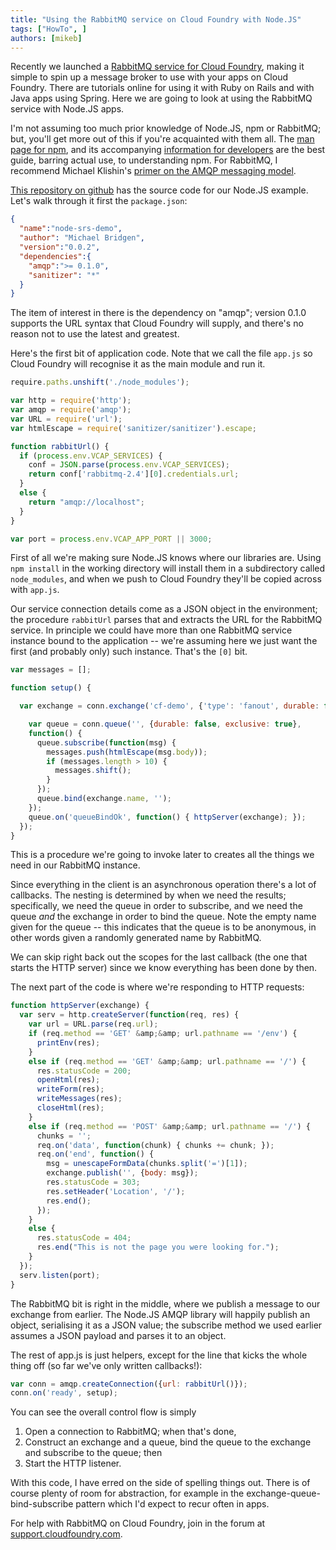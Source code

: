 ```yaml
---
title: "Using the RabbitMQ service on Cloud Foundry with Node.JS"
tags: ["HowTo", ]
authors: [mikeb]
---
```


Recently we launched a [RabbitMQ service for Cloud Foundry](http://blog.cloudfoundry.com/post/8713844574/rabbitmq-cloud-foundry-cloud-messaging-that-just-works), making it simple to spin up a message broker to use with your apps on Cloud Foundry. There are tutorials online for using it with Ruby on Rails and with Java apps using Spring. Here we are going to look at using the RabbitMQ service with Node.JS apps.

<!-- truncate -->

I'm not assuming too much prior knowledge of Node.JS, npm or RabbitMQ; but, you'll get more out of this if you're acquainted with them all. The [man page for npm](https://github.com/isaacs/npm/blob/master/doc/npm.md), and its accompanying [information for developers](https://github.com/isaacs/npm/blob/master/doc/developers.md#readme) are the best guide, barring actual use, to understanding npm. For RabbitMQ, I recommend Michael Klishin's [primer on the AMQP messaging model](http://rubydoc.info/github/ruby-amqp/amqp/master/file/docs/AMQP091ModelExplained.textile).

[This repository on github](https://github.com/rabbitmq/rabbitmq-cloudfoundry-samples/tree/master/nodejs) has the source code for our Node.JS example. Let's walk through it first the `package.json`:

```json
{
  "name":"node-srs-demo",
  "author": "Michael Bridgen",
  "version":"0.0.2",
  "dependencies":{
    "amqp":">= 0.1.0",
    "sanitizer": "*"
  }
}
```

The item of interest in there is the dependency on "amqp"; version 0.1.0 supports the URL syntax that Cloud Foundry will supply, and there's no reason not to use the latest and greatest.

Here's the first bit of application code. Note that we call the file `app.js` so Cloud Foundry will recognise it as the main module and run it.

```javascript
require.paths.unshift('./node_modules');

var http = require('http');
var amqp = require('amqp');
var URL = require('url');
var htmlEscape = require('sanitizer/sanitizer').escape;

function rabbitUrl() {
  if (process.env.VCAP_SERVICES) {
    conf = JSON.parse(process.env.VCAP_SERVICES);
    return conf['rabbitmq-2.4'][0].credentials.url;
  }
  else {
    return "amqp://localhost";
  }
}

var port = process.env.VCAP_APP_PORT || 3000;
```

First of all we're making sure Node.JS knows where our libraries are.  Using `npm install` in the working directory will install them in a subdirectory called `node_modules`, and when we push to Cloud Foundry they'll be copied across with `app.js`.

Our service connection details come as a JSON object in the environment; the procedure `rabbitUrl` parses that and extracts the URL for the RabbitMQ service. In principle we could have more than one RabbitMQ service instance bound to the application -- we're assuming here we just want the first (and probably only) such instance. That's the `[0]` bit.

```javascript
var messages = [];

function setup() {

  var exchange = conn.exchange('cf-demo', {'type': 'fanout', durable: false}, function() {

    var queue = conn.queue('', {durable: false, exclusive: true},
    function() {
      queue.subscribe(function(msg) {
        messages.push(htmlEscape(msg.body));
        if (messages.length > 10) {
          messages.shift();
        }
      });
      queue.bind(exchange.name, '');
    });
    queue.on('queueBindOk', function() { httpServer(exchange); });
  });
}
```

This is a procedure we're going to invoke later to creates all the things we need in our RabbitMQ instance.

Since everything in the client is an asynchronous operation there's a lot of callbacks. The nesting is determined by when we need the results; specifically, we need the queue in order to subscribe, and we need the queue *and* the exchange in order to bind the queue. Note the empty name given for the queue -- this indicates that the queue is to be anonymous, in other words given a randomly generated name by RabbitMQ.

We can skip right back out the scopes for the last callback (the one that starts the HTTP server) since we know everything has been done by then.

The next part of the code is where we're responding to HTTP requests:

```javascript
function httpServer(exchange) {
  var serv = http.createServer(function(req, res) {
    var url = URL.parse(req.url);
    if (req.method == 'GET' &amp;&amp; url.pathname == '/env') {
      printEnv(res);
    }
    else if (req.method == 'GET' &amp;&amp; url.pathname == '/') {
      res.statusCode = 200;
      openHtml(res);
      writeForm(res);
      writeMessages(res);
      closeHtml(res);
    }
    else if (req.method == 'POST' &amp;&amp; url.pathname == '/') {
      chunks = '';
      req.on('data', function(chunk) { chunks += chunk; });
      req.on('end', function() {
        msg = unescapeFormData(chunks.split('=')[1]);
        exchange.publish('', {body: msg});
        res.statusCode = 303;
        res.setHeader('Location', '/');
        res.end();
      });
    }
    else {
      res.statusCode = 404;
      res.end("This is not the page you were looking for.");
    }
  });
  serv.listen(port);
}
```

The RabbitMQ bit is right in the middle, where we publish a message to our exchange from earlier. The Node.JS AMQP library will happily publish an object, serialising it as a JSON value; the subscribe method we used earlier assumes a JSON payload and parses it to an object.

The rest of app.js is just helpers, except for the line that kicks the whole thing off (so far we've only written callbacks!):

```javascript
var conn = amqp.createConnection({url: rabbitUrl()});
conn.on('ready', setup);
```

You can see the overall control flow is simply

1. Open a connection to RabbitMQ; when that's done,
1. Construct an exchange and a queue, bind the queue to the exchange and subscribe to the queue; then
1. Start the HTTP listener.

With this code, I have erred on the side of spelling things out. There is of course plenty of room for abstraction, for example in the exchange-queue-bind-subscribe pattern which I'd expect to recur often in apps.

For help with RabbitMQ on Cloud Foundry, join in the forum at [support.cloudfoundry.com](http://support.cloudfoundry.com/forums/373011-community-q-a).
